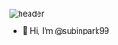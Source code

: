 ![header](https://capsule-render.vercel.app/api?type=waving&color=auto&height=200&section=header&text=💞️SUBIN💞️&fontSize=60)


- 👋 Hi, I’m @subinpark99




